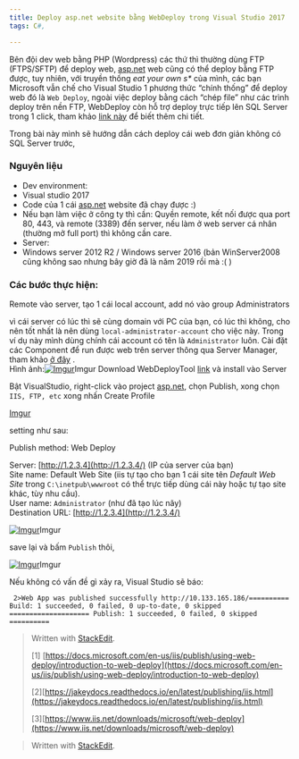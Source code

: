```yaml
---
title: Deploy asp.net website bằng WebDeploy trong Visual Studio 2017
tags: C#,

---
```


Bên đội dev web bằng PHP (Wordpress) các thứ thì thường dùng FTP (FTPS/SFTP) để deploy web,  [asp.net](http://asp.net/)  web cũng có thể deploy bằng FTP được, tuy nhiên, với truyền thống  _eat your own s*_  của mình, các bạn Microsoft vẫn chế cho Visual Studio 1 phương thức “chính thống” để deploy web đó là  `Web Deploy`, ngoài việc deploy bằng cách “chép file” như các trình deploy trên nền FTP, WebDeploy còn hỗ trợ deploy trực tiếp lên SQL Server trong 1 click, tham khảo  [link này](http://localhost:4000/1)  để biết thêm chi tiết.

Trong bài này mình sẽ hướng dẫn cách deploy cái web đơn giản không có SQL Server trước,

### Nguyên liệu
-   Dev environment:
-   Visual studio 2017
-   Code của 1 cái  [asp.net](http://asp.net/)  website đã chạy được :)
-   Nếu bạn làm việc ở công ty thì cần: Quyền remote, kết nối được qua port 80, 443, và remote (3389) đến server, nếu làm ở web server cá nhân (thường mở full port) thì không cần care.
-   Server:
-   Windows server 2012 R2 / Windows server 2016 (bản WinServer2008 cũng không sao nhưng bây giờ đã là năm 2019 rồi mà :( )

### Các bước thực hiện:

Remote vào server, tạo 1 cái local account, add nó vào group Administrators  
  
vì cái server có lúc thì sẽ cùng domain với PC của bạn, có lúc thì không, cho nên tốt nhất là nên dùng  `local-administrator-account`  cho việc này. Trong ví dụ này mình dùng chính cái account có tên là  `Administrator`  luôn.
Cài đặt các Component để run được web trên server thông qua Server Manager, tham khảo  [ở đây](http://localhost:4000/2)  .  
Hình ảnh:[![Imgur](https://i.imgur.com/EnBJ0Cx.png)](https://i.imgur.com/EnBJ0Cx.png "Imgur")Imgur
Download WebDeployTool  [link](http://localhost:4000/3)  và install vào Server

Bật VisualStudio, right-click vào project  [asp.net](http://asp.net/), chọn Publish, xong chọn  `IIS, FTP, etc`  xong nhấn Create Profile  
  
[Imgur](https://i.imgur.com/IPHY6iT.png)

setting như sau:  

Publish method: Web Deploy  

Server:  [http://1.2.3.4](http://1.2.3.4/)  (IP của server của bạn)  
Site name: Default Web Site (iis tự tạo cho bạn 1 cái site tên  _Default Web Site_  trong  `C:\inetpub\wwwroot`  có thể trực tiếp dùng cái này hoặc tự tạo site khác, tùy nhu cầu).  
User name:  `Administrator`  (như đã tạo lúc nãy)  
Destination URL:  [http://1.2.3.4](http://1.2.3.4/)  
  
[![Imgur](https://i.imgur.com/zjlzMvZ.png)](https://i.imgur.com/zjlzMvZ.png "Imgur")Imgur

save lại và bấm  `Publish`  thôi,  
  
[![Imgur](https://i.imgur.com/L32siIQ.png)](https://i.imgur.com/L32siIQ.png "Imgur")Imgur

Nếu không có vấn đề gì xảy ra, Visual Studio sẽ báo:
```
 2>Web App was published successfully http://10.133.165.186/========== Build: 1 succeeded, 0 failed, 0 up-to-date, 0 skipped ==================== Publish: 1 succeeded, 0 failed, 0 skipped ==========
```

>   
> 
> Written with  [StackEdit](https://stackedit.io/).  
>   
> [1]  [https://docs.microsoft.com/en-us/iis/publish/using-web-deploy/introduction-to-web-deploy](https://docs.microsoft.com/en-us/iis/publish/using-web-deploy/introduction-to-web-deploy)  
>   
> [2][https://jakeydocs.readthedocs.io/en/latest/publishing/iis.html](https://jakeydocs.readthedocs.io/en/latest/publishing/iis.html)  
>   
> [3][https://www.iis.net/downloads/microsoft/web-deploy](https://www.iis.net/downloads/microsoft/web-deploy)


> Written with [StackEdit](https://stackedit.io/).
